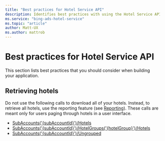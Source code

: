 ```yaml
---
title: "Best practices for Hotel Service API"
description: Identifies best practices with using the Hotel Service API.
ms.service: "bing-ads-hotel-service"
ms.topic: "article"
author: Matt-UX
ms.author: mattrob
---
```


# Best practices for Hotel Service API

This section lists best practices that you should consider when building your application.

## Retrieving hotels

Do not use the following calls to download all of your hotels. Instead, to retrieve all hotels, use the reporting feature (see [Reporting](reporting.md)). These calls are meant only for users paging through hotels in a user interface.

- [SubAccounts('{subAccountId}')/Hotels](reference.md#listallhotels)
- [SubAccounts('{subAccountId}')/HotelGroups('{hotelGroup}')/Hotels](reference.md#listhotels)
- [SubAccounts('{subAccountId}')/Ungrouped](reference.md#ungrouped)

